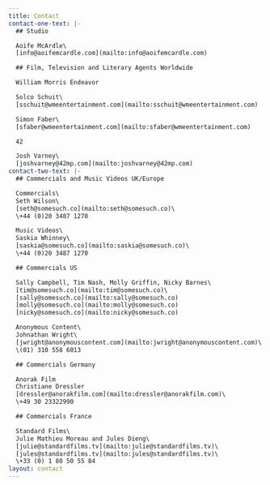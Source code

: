 ```yaml
---
title: Contact
contact-one-text: |-
  ## Studio

  Aoife McArdle\
  [info@aoifemcardle.com](mailto:info@aoifemcardle.com)

  ## Film, Television and Literary Agents Worldwide

  William Morris Endeavor

  Solco Schuit\
  [sschuit@wmeentertainment.com](mailto:sschuit@wmeentertainment.com)

  Simon Faber\
  [sfaber@wmeentertainment.com](mailto:sfaber@wmeentertainment.com)

  42

  Josh Varney\
  [joshvarney@42mp.com](mailto:joshvarney@42mp.com)
contact-two-text: |-
  ## Commercials and Music Videos UK/Europe

  Commercials\
  Seth Wilson\
  [seth@somesuch.co](mailto:seth@somesuch.co)\
  \+44 (0)20 3487 1270

  Music Videos\
  Saskia Whinney\
  [saskia@somesuch.co](mailto:saskia@somesuch.co)\
  \+44 (0)20 3487 1270

  ## Commercials US

  Sally Campbell, Tim Nash, Molly Griffin, Nicky Barnes\
  [tim@somesuch.co](mailto:tim@somesuch.co)\
  [sally@somesuch.co](mailto:sally@somesuch.co)
  [molly@somesuch.co](mailto:molly@somesuch.co)
  [nicky@somesuch.co](mailto:nicky@somesuch.co)

  Anonymous Content\
  Johnathan Wright\
  [jwright@anonymouscontent.com](mailto:jwright@anonymouscontent.com)\
  \(01) 310 558 6013

  ## Commercials Germany

  Anorak Film
  Christiane Dressler
  [dressler@anorakfilm.com](mailto:dressler@anorakfilm.com)\
  \+49 30 23322990

  ## Commercials France

  Standard Films\
  Julie Mathieu Moreau and Jules Dieng\
  [julie@standardfilms.tv](mailto:julie@standardfilms.tv)\
  [jules@standardfilms.tv](mailto:jules@standardfilms.tv)\
  \+33 (0) 1 80 50 55 84
layout: contact
---
```


